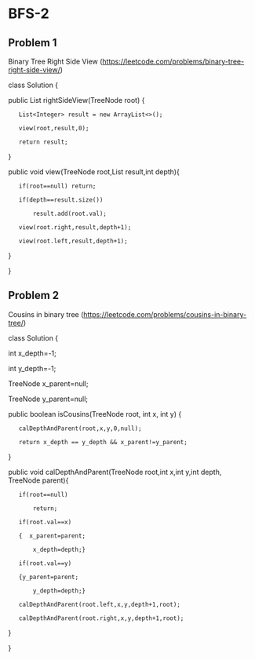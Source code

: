 # BFS-2

## Problem 1

Binary Tree Right Side View (https://leetcode.com/problems/binary-tree-right-side-view/)

class Solution {

   public List<Integer> rightSideView(TreeNode root) {

       List<Integer> result = new ArrayList<>();

       view(root,result,0);

       return result;

   }

   public void view(TreeNode root,List result,int depth){

       if(root==null) return;

       if(depth==result.size())

           result.add(root.val);

       view(root.right,result,depth+1);

       view(root.left,result,depth+1);

   }

}

## Problem 2

Cousins in binary tree (https://leetcode.com/problems/cousins-in-binary-tree/)

class Solution {

   int x_depth=-1;

   int y_depth=-1;

   TreeNode x_parent=null;

   TreeNode y_parent=null;

   public boolean isCousins(TreeNode root, int x, int y) {

       calDepthAndParent(root,x,y,0,null);

       return x_depth == y_depth && x_parent!=y_parent;

   }

   public void calDepthAndParent(TreeNode root,int x,int y,int depth, TreeNode parent){

       if(root==null)

           return;

       if(root.val==x)

       {  x_parent=parent;

           x_depth=depth;}

       if(root.val==y)

       {y_parent=parent;

           y_depth=depth;}

       calDepthAndParent(root.left,x,y,depth+1,root);

       calDepthAndParent(root.right,x,y,depth+1,root);

   }

}


